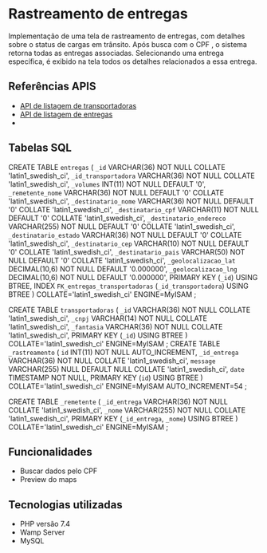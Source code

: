 
# Rastreamento de entregas

Implementação de uma tela de rastreamento de entregas, com detalhes sobre o status de cargas em trânsito.  Após busca com o CPF , o sistema retorna todas as entregas associadas. Selecionando uma entrega específica, é exibido na tela todos os detalhes relacionados a essa entrega.

## Referências APIS

 - [API de listagem de transportadoras](https://run.mocky.io/v3/e8032a9d-7c4b-4044-9d00-57733a2e2637)
 - [API de listagem de entregas](https://run.mocky.io/v3/6334edd3-ad56-427b-8f71-a3a395c5a0c7)
 - 
## Tabelas SQL
CREATE TABLE `entregas` (
	`_id` VARCHAR(36) NOT NULL COLLATE 'latin1_swedish_ci',
	`_id_transportadora` VARCHAR(36) NOT NULL COLLATE 'latin1_swedish_ci',
	`_volumes` INT(11) NOT NULL DEFAULT '0',
	`_remetente_nome` VARCHAR(36) NOT NULL DEFAULT '0' COLLATE 'latin1_swedish_ci',
	`_destinatario_nome` VARCHAR(36) NOT NULL DEFAULT '0' COLLATE 'latin1_swedish_ci',
	`_destinatario_cpf` VARCHAR(11) NOT NULL DEFAULT '0' COLLATE 'latin1_swedish_ci',
	`_destinatario_endereco` VARCHAR(255) NOT NULL DEFAULT '0' COLLATE 'latin1_swedish_ci',
	`_destinatario_estado` VARCHAR(36) NOT NULL DEFAULT '0' COLLATE 'latin1_swedish_ci',
	`_destinatario_cep` VARCHAR(10) NOT NULL DEFAULT '0' COLLATE 'latin1_swedish_ci',
	`_destinatario_pais` VARCHAR(50) NOT NULL DEFAULT '0' COLLATE 'latin1_swedish_ci',
	`_geolocalizacao_lat` DECIMAL(10,6) NOT NULL DEFAULT '0.000000',
	`_geolocalizacao_lng` DECIMAL(10,6) NOT NULL DEFAULT '0.000000',
	PRIMARY KEY (`_id`) USING BTREE,
	INDEX `FK_entregas_transportadoras` (`_id_transportadora`) USING BTREE
)
COLLATE='latin1_swedish_ci'
ENGINE=MyISAM
;

CREATE TABLE `transportadoras` (
	`_id` VARCHAR(36) NOT NULL COLLATE 'latin1_swedish_ci',
	`_cnpj` VARCHAR(14) NOT NULL COLLATE 'latin1_swedish_ci',
	`_fantasia` VARCHAR(36) NOT NULL COLLATE 'latin1_swedish_ci',
	PRIMARY KEY (`_id`) USING BTREE
)
COLLATE='latin1_swedish_ci'
ENGINE=MyISAM
;
CREATE TABLE `_rastreamento` (
	`id` INT(11) NOT NULL AUTO_INCREMENT,
	`_id_entrega` VARCHAR(36) NOT NULL COLLATE 'latin1_swedish_ci',
	`message` VARCHAR(255) NULL DEFAULT NULL COLLATE 'latin1_swedish_ci',
	`date` TIMESTAMP NOT NULL,
	PRIMARY KEY (`id`) USING BTREE
)
COLLATE='latin1_swedish_ci'
ENGINE=MyISAM
AUTO_INCREMENT=54
;

CREATE TABLE `_remetente` (
	`_id_entrega` VARCHAR(36) NOT NULL COLLATE 'latin1_swedish_ci',
	`_nome` VARCHAR(255) NOT NULL COLLATE 'latin1_swedish_ci',
	PRIMARY KEY (`_id_entrega`, `_nome`) USING BTREE
)
COLLATE='latin1_swedish_ci'
ENGINE=MyISAM
;

## Funcionalidades
- Buscar dados pelo CPF
- Preview do maps
## Tecnologias utilizadas
- PHP versão 7.4
- Wamp Server
- MySQL


